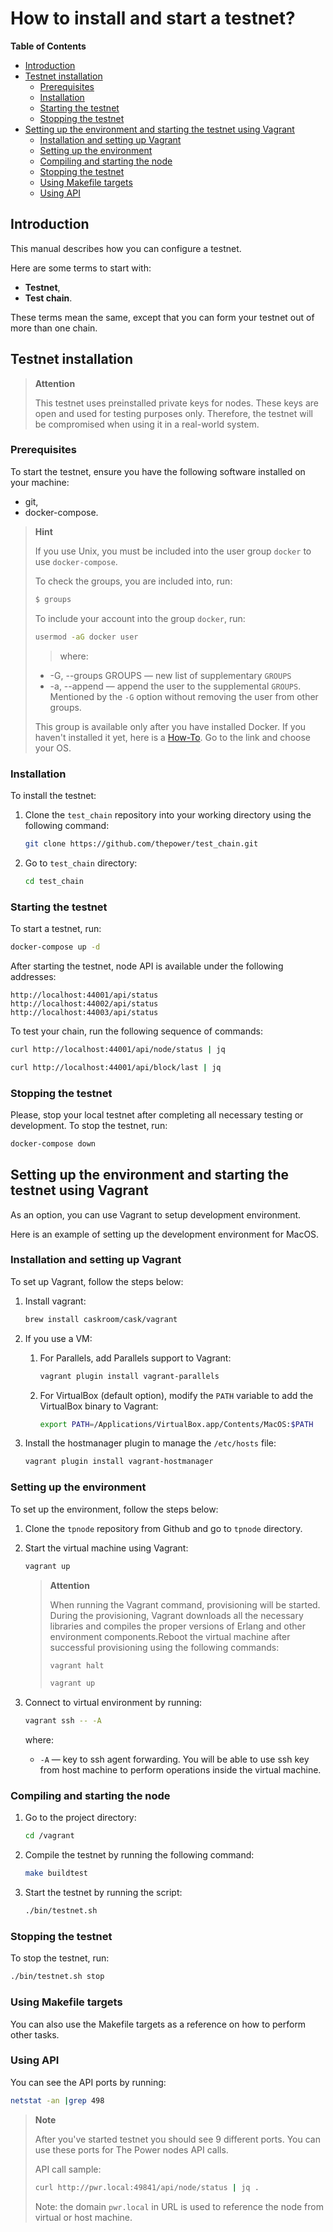 # How to install and start a testnet?

**Table of Contents**

   - [Introduction](#introduction)
   - [Testnet installation](#testnet-installation)
      - [Prerequisites](#prerequisites)
      - [Installation](#installation)
      - [Starting the testnet](#starting-the-testnet)
      - [Stopping the testnet](#stopping-the-testnet)
   - [Setting up the environment and starting the testnet using Vagrant](#setting-up-the-environment-and-starting-the-testnet-using-vagrant)
      - [Installation and setting up Vagrant](#installation-and-setting-up-vagrant)
      - [Setting up the environment](#setting-up-the-environment)
      - [Compiling and starting the node](#compiling-and-starting-the-node)
      - [Stopping the testnet](#stopping-the-testnet-1)
      - [Using Makefile targets](#using-makefile-targets)
      - [Using API](#using-api)

## Introduction

This manual describes how you can configure a testnet.

Here are some terms to start with:

- **Testnet**,
- **Test chain**.

These terms mean the same, except that you can form your testnet out of more than one chain.

## Testnet installation

> **Attention**
>
> This testnet uses preinstalled private keys for nodes. These keys are open and used for testing purposes only. Therefore, the testnet will be compromised when using it in a real-world system.

### Prerequisites

To start the testnet, ensure you have the following software installed on your machine:

- git,
- docker-compose.

> **Hint**
> 
> If you use Unix, you must be included into the user group `docker` to use `docker-compose`.
>
> To check the groups, you are included into, run:
> 
> ```bash
> $ groups
> ```
> To include your account into the group `docker`, run:
> 
> ```bash
> usermod -aG docker user
> ```
> 
> > where:
>
> -  -G, --groups GROUPS — new list of supplementary `GROUPS`
> -  -a, --append — append the user to the supplemental `GROUPS`. Mentioned by the `-G` option without removing
     the user from other groups.
> 
> This group is available only after you have installed Docker. If you haven't installed it yet, here is a [How-To](https://docs.docker.com/engine/install/). Go to the link and choose your OS.

### Installation

To install the testnet:

1. Clone the `test_chain` repository into your working directory using the following command:

   ```bash
   git clone https://github.com/thepower/test_chain.git
   ```

2. Go to `test_chain` directory:

   ```bash
   cd test_chain
   ```

### Starting the testnet

To start a testnet, run:

```bash
docker-compose up -d
```

After starting the testnet, node API is available under the following addresses:

```text
http://localhost:44001/api/status
http://localhost:44002/api/status
http://localhost:44003/api/status
```

To test your chain, run the following sequence of commands:

```bash
curl http://localhost:44001/api/node/status | jq
```

```bash
curl http://localhost:44001/api/block/last | jq
```

### Stopping the testnet

Please, stop your local testnet after completing all necessary testing or development. To stop the testnet, run:

```bash
docker-compose down
```

## Setting up the environment and starting the testnet using Vagrant

As an option, you can use Vagrant to setup development environment.

Here is an example of setting up the development environment for MacOS.

### Installation and setting up Vagrant

To set up Vagrant, follow the steps below:

1. Install vagrant:

   ```bash
   brew install caskroom/cask/vagrant
   ```

2. If you use a VM:

   1. For Parallels, add Parallels support to Vagrant:

      ```bash
      vagrant plugin install vagrant-parallels
      ```

   2. For VirtualBox (default option), modify the `PATH` variable to add the VirtualBox binary to Vagrant:

      ```bash
      export PATH=/Applications/VirtualBox.app/Contents/MacOS:$PATH
      ```

3. Install the hostmanager plugin to manage the `/etc/hosts` file:

   ```bash
   vagrant plugin install vagrant-hostmanager
   ```

### Setting up the environment

To set up the environment, follow the steps below:

1. Clone the `tpnode` repository from Github and go to `tpnode` directory.

2. Start the virtual machine using Vagrant:

   ```bash
   vagrant up
   ```

   > **Attention**
   >
   > When running the Vagrant command, provisioning will be started. During the provisioning, Vagrant downloads all the necessary libraries and compiles the proper versions of Erlang and other environment components.Reboot the virtual machine after successful provisioning using the following commands:
   >
   > ```bash
   > vagrant halt
   > ```
   >
   > ```bash
   > vagrant up
   > ```

3. Connect to virtual environment by running:

   ```bash
   vagrant ssh -- -A
   ```

   where:

   - `-A` — key to ssh agent forwarding. You will be able to use ssh key from host machine to perform operations inside the virtual machine.

### Compiling and starting the node

1. Go to the project directory:

   ```bash
   cd /vagrant
   ```

2. Compile the testnet by running the following command:

   ```bash
   make buildtest
   ```

3. Start the testnet by running the script:

   ```bash
   ./bin/testnet.sh
   ```
### Stopping the testnet

To stop the testnet, run:

```bash
./bin/testnet.sh stop
```

### Using Makefile targets

You can also use the Makefile targets as a reference on how to perform other tasks.

### Using API

You can see the API ports by running:

```bash
netstat -an |grep 498
```

> **Note**
>
> After you've started testnet you should see 9 different ports. You can use these ports for The Power nodes API calls.
>
> API call sample:
>
> ```bash
> curl http://pwr.local:49841/api/node/status | jq .
> ```
>
> Note: the domain `pwr.local` in URL is used to reference the node from virtual or host machine.
